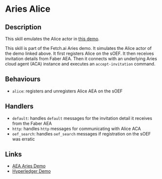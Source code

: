 # Aries Alice

## Description

This skill emulates the Alice actor in <a href="https://github.com/hyperledger/aries-cloudagent-python/blob/master/demo/README.md" target="_blank">this demo</a>.

This skill is part of the Fetch.ai Aries demo. It simulates the Alice actor of the demo linked above. It first registers Alice on the sOEF. It then receives invitation details from Faber AEA. Then it connects with an underlying Aries cloud agent (ACA) instance and executes an `accept-invitation` command.

## Behaviours

* `alice`: registers and unregisters Alice AEA on the sOEF

## Handlers

* `default`: handles `default` messages for the invitation detail it receives from the Faber AEA
* `http`: handles `http` messages for communicating with Alice ACA
* `oef_search`: handles `oef_search` messages if registration on the sOEF was erratic

## Links

* <a href="https://docs.fetch.ai/aea/aries-cloud-agent-demo/" target="_blank">AEA Aries Demo</a>
* <a href="https://github.com/hyperledger/aries-cloudagent-python/blob/master/demo/README.md" target="_blank">Hyperledger Demo</a>
